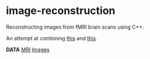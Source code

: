 # image-reconstruction
Reconstructing images from fMRI brain scans using C++.

An attempt at combining [this](https://ar5iv.labs.arxiv.org/html/1906.12181) and [this](https://arxiv.org/pdf/2110.09006).

**DATA**
[MRI](https://openneuro.org/datasets/ds001506/versions/1.3.1)
[Images](https://figshare.com/articles/dataset/Deep_Image_Reconstruction/7033577)
